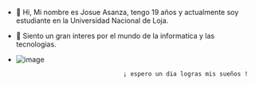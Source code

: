 - 👋 Hi, Mi nombre es Josue Asanza, tengo 19 años y actualmente soy estudiante en la Universidad Nacional de Loja.
- 👀 Siento un gran interes por el mundo de la informatica y las tecnologias.
- ![image](https://github.com/Josue082004/Josue082004/assets/148294876/0cb0f9b9-8bc7-492a-a6ac-046cd0952305)

                                    ¡ espero un dia logras mis sueños !
